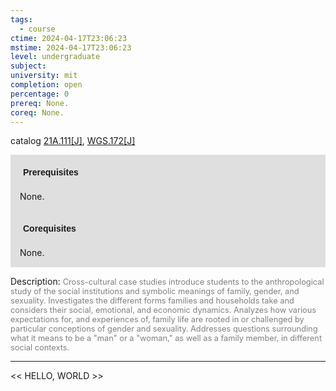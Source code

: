 ```yaml
---
tags:
  - course
ctime: 2024-04-17T23:06:23
mstime: 2024-04-17T23:06:23
level: undergraduate
subject: 
university: mit
completion: open
percentage: 0
prereq: None.
coreq: None.
---
```


catalog [21A.111[J]](http://student.mit.edu/catalog/m21Aa.html#21A.111), [WGS.172[J]](http://student.mit.edu/catalog/mWGSa.html#WGS.172)

<span style="display: block; padding: 15px; background-color: rgb(100, 100, 100, 0.2);"><font id="m_prereq2087_0" style="display: block; font-family: Arial, sans-serif; font-weight: bold; padding: 5px">Prerequisites</font><br><span id="prereq2087_0">None.</span></span>
<span style="display: block; padding: 15px; background-color: rgb(100, 100, 100, 0.2);"><font id="m_coreq2087_0" style="display: block; font-family: Arial, sans-serif; font-weight: bold; padding: 5px">Corequisites</font><br><span id="coreq2087_0">None.</span></span>

<font style="">Description:</font>
<font style="color: grey; font-size: 0.8rem;">Cross-cultural case studies introduce students to the anthropological study of the social institutions and symbolic meanings of family, gender, and sexuality. Investigates the different forms families and households take and considers their social, emotional, and economic dynamics. Analyzes how various expectations for, and experiences of, family life are rooted in or challenged by particular conceptions of gender and sexuality. Addresses questions surrounding what it means to be a "man" or a "woman," as well as a family member, in different social contexts.</font>



---

<< HELLO, WORLD >>
